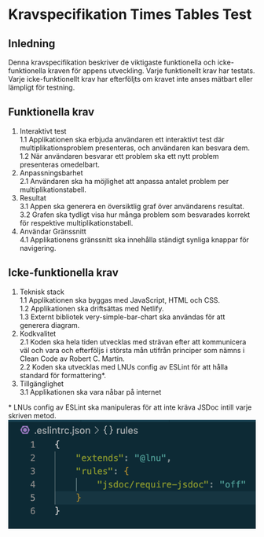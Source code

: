 # Kravspecifikation Times Tables Test

## Inledning
Denna kravspecifikation beskriver de viktigaste funktionella och icke-funktionella kraven för appens utveckling. Varje funktionellt krav har testats. Varje icke-funktionellt krav har efterföljts om kravet inte anses mätbart eller lämpligt för testning. 

## Funktionella krav
1. Interaktivt test                       
  1.1 Applikationen ska erbjuda användaren ett interaktivt test där multiplikationsproblem presenteras, och användaren kan besvara dem.               
  1.2 När användaren besvarar ett problem ska ett nytt problem presenteras omedelbart.       
2. Anpassningsbarhet           
  2.1 Användaren ska ha möjlighet att anpassa antalet problem per multiplikationstabell.           
3. Resultat             
  3.1 Appen ska generera en översiktlig graf över användarens resultat.             
  3.2 Grafen ska tydligt visa hur många problem som besvarades korrekt för respektive multiplikationstabell.               
4. Användar Gränssnitt              
  4.1 Applikationens gränssnitt ska innehålla ständigt synliga knappar för navigering.          
## Icke-funktionella krav
1. Teknisk stack            
  1.1 Applikationen ska byggas med JavaScript, HTML och CSS.           
  1.2 Applikationen ska driftsättas med Netlify.             
  1.3 Externt bibliotek very-simple-bar-chart ska användas för att generera diagram.        
2. Kodkvalitet             
  2.1 Koden ska hela tiden utvecklas med strävan efter att kommunicera väl och vara och efterföljs i största mån utifrån principer som nämns i Clean Code av Robert C. Martin.        
  2.2 Koden ska utvecklas med LNUs config av ESLint för att hålla standard för formattering*.         
3. Tillgänglighet          
  3.1 Applikationen ska vara nåbar på internet         
            

\* LNUs config av ESLint ska manipuleras för att inte kräva JSDoc intill varje skriven metod. ![eslint-config](../img/eslint-config.png)